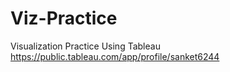 # Viz-Practice
Visualization Practice Using Tableau
https://public.tableau.com/app/profile/sanket6244
